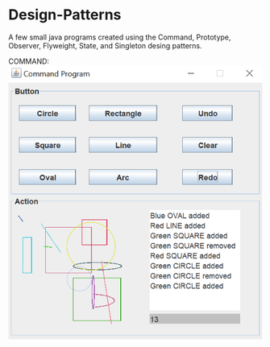 # Design-Patterns
A few small java programs created using the Command, Prototype, Observer, Flyweight, State, and Singleton desing patterns.

COMMAND:
![](Command.png)
